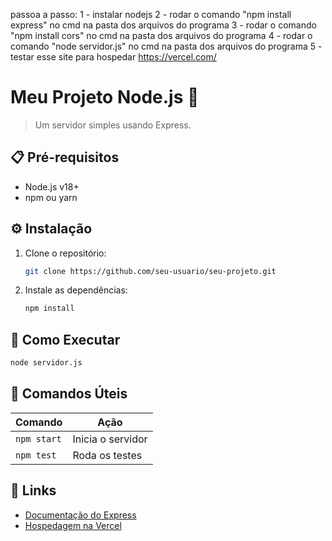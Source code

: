 passoa a passo:
1 - instalar nodejs
2 - rodar o comando "npm install express" no cmd na pasta dos arquivos do programa
3 - rodar o comando "npm install cors" no cmd na pasta dos arquivos do programa
4 - rodar o comando "node servidor.js" no cmd na pasta dos arquivos do programa
5 - testar esse site para hospedar https://vercel.com/
# Meu Projeto Node.js 🚀

> Um servidor simples usando Express.

## 📋 Pré-requisitos
- Node.js v18+
- npm ou yarn

## ⚙️ Instalação
1. Clone o repositório:
   ```bash
   git clone https://github.com/seu-usuario/seu-projeto.git
   ```
2. Instale as dependências:
   ```bash
   npm install
   ```

## 🚀 Como Executar
```bash
node servidor.js
```

## 📌 Comandos Úteis
| Comando          | Ação               |
|------------------|--------------------|
| `npm start`      | Inicia o servidor  |
| `npm test`       | Roda os testes     |

## 🔗 Links
- [Documentação do Express](https://expressjs.com)
- [Hospedagem na Vercel](https://vercel.com)
